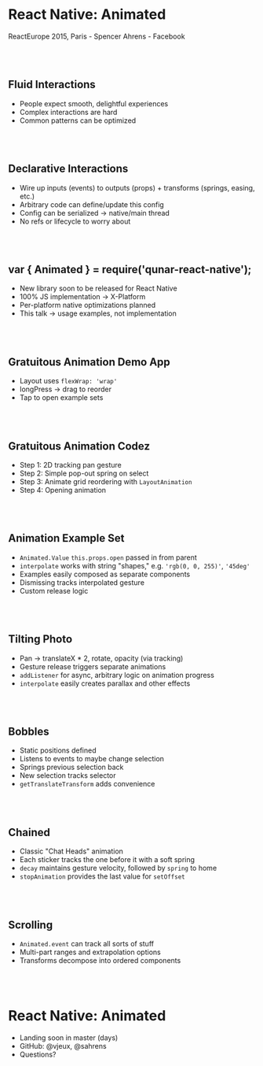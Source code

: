 <br /><br />
# React Native: Animated

ReactEurope 2015, Paris - Spencer Ahrens - Facebook

<br /><br />

## Fluid Interactions

- People expect smooth, delightful experiences
- Complex interactions are hard
- Common patterns can be optimized

<br /><br />


## Declarative Interactions

- Wire up inputs (events) to outputs (props) + transforms (springs, easing, etc.)
- Arbitrary code can define/update this config
- Config can be serialized -> native/main thread
- No refs or lifecycle to worry about

<br /><br />


## var { Animated } = require('qunar-react-native');

- New library soon to be released for React Native
- 100% JS implementation -> X-Platform
- Per-platform native optimizations planned
- This talk -> usage examples, not implementation

<br /><br />


## Gratuitous Animation Demo App

- Layout uses `flexWrap: 'wrap'`
- longPress -> drag to reorder
- Tap to open example sets

<br /><br />

## Gratuitous Animation Codez

- Step 1: 2D tracking pan gesture
- Step 2: Simple pop-out spring on select
- Step 3: Animate grid reordering with `LayoutAnimation`
- Step 4: Opening animation

<br /><br />

## Animation Example Set

- `Animated.Value` `this.props.open` passed in from parent
- `interpolate` works with string "shapes," e.g. `'rgb(0, 0, 255)'`, `'45deg'`
- Examples easily composed as separate components
- Dismissing tracks interpolated gesture
- Custom release logic

<br /><br />


## Tilting Photo

- Pan -> translateX * 2, rotate, opacity (via tracking)
- Gesture release triggers separate animations
- `addListener` for async, arbitrary logic on animation progress
- `interpolate` easily creates parallax and other effects

<br /><br />

## Bobbles

- Static positions defined
- Listens to events to maybe change selection
 - Springs previous selection back
 - New selection tracks selector
- `getTranslateTransform` adds convenience

<br /><br />

## Chained

- Classic "Chat Heads" animation
- Each sticker tracks the one before it with a soft spring
- `decay` maintains gesture velocity, followed by `spring` to home
- `stopAnimation` provides the last value for `setOffset`

<br /><br />

## Scrolling

- `Animated.event` can track all sorts of stuff
- Multi-part ranges and extrapolation options
- Transforms decompose into ordered components

<br /><br />

# React Native: Animated

- Landing soon in master (days)
- GitHub: @vjeux, @sahrens
- Questions?

<br />
